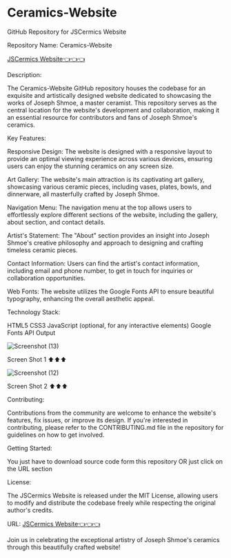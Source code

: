 # Ceramics-Website
GitHub Repository for JSCermics Website

Repository Name: Ceramics-Website

[JSCermics Website👈👈👈](https://saurabhalagdeve.github.io/Ceramics-Website/)

Description:

The Ceramics-Website GitHub repository houses the codebase for an exquisite and artistically designed website dedicated to showcasing the works of Joseph Shmoe, a master ceramist. This repository serves as the central location for the website's development and collaboration, making it an essential resource for contributors and fans of Joseph Shmoe's ceramics.

Key Features:

Responsive Design: The website is designed with a responsive layout to provide an optimal viewing experience across various devices, ensuring users can enjoy the stunning ceramics on any screen size.

Art Gallery: The website's main attraction is its captivating art gallery, showcasing various ceramic pieces, including vases, plates, bowls, and dinnerware, all masterfully crafted by Joseph Shmoe.

Navigation Menu: The navigation menu at the top allows users to effortlessly explore different sections of the website, including the gallery, about section, and contact details.

Artist's Statement: The "About" section provides an insight into Joseph Shmoe's creative philosophy and approach to designing and crafting timeless ceramic pieces.

Contact Information: Users can find the artist's contact information, including email and phone number, to get in touch for inquiries or collaboration opportunities.

Web Fonts: The website utilizes the Google Fonts API to ensure beautiful typography, enhancing the overall aesthetic appeal.

Technology Stack:

HTML5
CSS3
JavaScript (optional, for any interactive elements)
Google Fonts API
Output

![Screenshot (13)](https://github.com/saurabhalagdeve/Ceramics-Website/assets/127332934/d316faa0-1c22-4f95-8854-6de7d8493dbd)


 Screen Shot 1 ⬆️⬆️⬆️


![Screenshot (12)](https://github.com/saurabhalagdeve/Ceramics-Website/assets/127332934/05b4a7d8-ff3c-493d-a15f-38ab10734340)


Screen Shot 2 ⬆️⬆️⬆️

Contributing:

Contributions from the community are welcome to enhance the website's features, fix issues, or improve its design. If you're interested in contributing, please refer to the CONTRIBUTING.md file in the repository for guidelines on how to get involved.

Getting Started:

You just have to download source code form this repository OR just click on the URL section

License:

The JSCermics Website is released under the MIT License, allowing users to modify and distribute the codebase freely while respecting the original author's credits.

URL: [JSCermics Website👈👈👈](https://saurabhalagdeve.github.io/Ceramics-Website/)

Join us in celebrating the exceptional artistry of Joseph Shmoe's ceramics through this beautifully crafted website!
